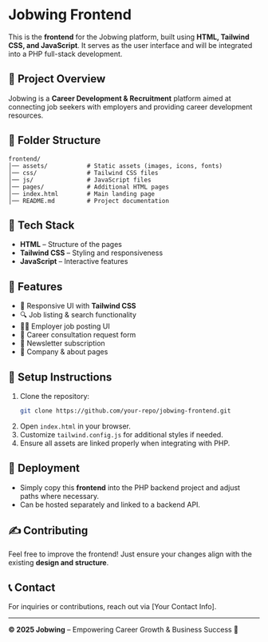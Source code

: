 # Jobwing Frontend

This is the **frontend** for the Jobwing platform, built using **HTML, Tailwind CSS, and JavaScript**. It serves as the user interface and will be integrated into a PHP full-stack development.

## 📌 Project Overview
Jobwing is a **Career Development & Recruitment** platform aimed at connecting job seekers with employers and providing career development resources.

## 📂 Folder Structure
```
frontend/
│── assets/           # Static assets (images, icons, fonts)
│── css/              # Tailwind CSS files
│── js/               # JavaScript files
│── pages/            # Additional HTML pages
│── index.html        # Main landing page
│── README.md         # Project documentation
```

## 🎨 Tech Stack
- **HTML** – Structure of the pages
- **Tailwind CSS** – Styling and responsiveness
- **JavaScript** – Interactive features

## 📜 Features
- 📌 Responsive UI with **Tailwind CSS**
- 🔍 Job listing & search functionality
- 👨‍💼 Employer job posting UI
- 📄 Career consultation request form
- 📩 Newsletter subscription
- 🏢 Company & about pages

## 🔧 Setup Instructions
1. Clone the repository:
   ```bash
   git clone https://github.com/your-repo/jobwing-frontend.git
   ```
2. Open `index.html` in your browser.
3. Customize `tailwind.config.js` for additional styles if needed.
4. Ensure all assets are linked properly when integrating with PHP.

## 🚀 Deployment
- Simply copy this **frontend** into the PHP backend project and adjust paths where necessary.
- Can be hosted separately and linked to a backend API.

## ✍️ Contributing
Feel free to improve the frontend! Just ensure your changes align with the existing **design and structure**.

## 📞 Contact
For inquiries or contributions, reach out via [Your Contact Info].

---
**© 2025 Jobwing** – Empowering Career Growth & Business Success 🚀
